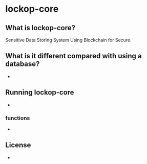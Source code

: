 lockop-core
=====

## What is lockop-core? ##

Sensitive Data Storing System Using Blockchain for Secure.

## What is it different compared with using a database? ##

-

## Running lockop-core ##

-

### functions ###

-

## License ##

-